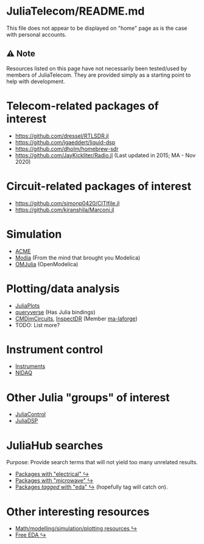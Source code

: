 <!-- Reference-style links to make tables & lists more readable -->
[ACME]: <https://github.com/HSU-ANT/ACME.jl>
[CMDimCircuits]: <https://github.com/ma-laforge/CMDimCircuits.jl>
[EXTmodelling]: <https://ma-laforge.github.io/extresouces/modelling>
[EXTfreeEDA]: <https://ma-laforge.github.io/extresouces/freeeda>
[InspectDR]: <https://github.com/ma-laforge/InspectDR.jl>
[Instruments]: <https://github.com/BBN-Q/Instruments.jl>
[NIDAQ]: <https://github.com/JaneliaSciComp/NIDAQ.jl>
[ma-laforge]: <https://github.com/ma-laforge>
[Modia]: <https://github.com/ModiaSim/Modia.jl>
[OMJulia]: <https://github.com/OpenModelica/OMJulia.jl>
[JuliaControl]: <https://github.com/JuliaControl>
[JuliaDSP]: <https://github.com/JuliaDSP>
[JuliaPlots]: <https://github.com/JuliaPlots>
[queryverse]: <https://github.com/queryverse>


# JuliaTelecom/README.md
This file does not appear to be displayed on "home" page as is the case with personal accounts.

## :warning: Note
Resources listed on this page have not necessarily been tested/used by members of JuliaTelecom. They are provided simply as a starting point to help with development.

# Telecom-related packages of interest
 - <https://github.com/dressel/RTLSDR.jl>
 - <https://github.com/jgaeddert/liquid-dsp>
 - <https://github.com/dholm/homebrew-sdr>
 - <https://github.com/JayKickliter/Radio.jl> (Last updated in 2015; MA - Nov 2020)

# Circuit-related packages of interest
 - <https://github.com/simonp0420/CITIfile.jl>
 - <https://github.com/kiranshila/Marconi.jl>

# Simulation
 - [ACME]
 - [Modia] (From the mind that brought you Modelica)
 - [OMJulia] (OpenModelica)

# Plotting/data analysis
 - [JuliaPlots]
 - [queryverse] (Has Julia bindings)
 - [CMDimCircuits], [InspectDR] (Member [ma-laforge])
 - TODO: List more?

# Instrument control
 - [Instruments]
 - [NIDAQ]

# Other Julia "groups" of interest
 - [JuliaControl]
 - [JuliaDSP]

# JuliaHub searches
Purpose: Provide search terms that will not yield too many unrelated results.
 - [Packages with "electrical" &#x21AA;](https://juliahub.com/ui/Packages?q=electrical)
 - [Packages with "microwave" &#x21AA;](https://juliahub.com/ui/Packages?q=microwave)
 - [Packages *tagged* with "eda" &#x21AA;](https://juliahub.com/ui/Packages?t=eda) (hopefully tag will catch on).

# Other interesting resources
 - [Math/modelling/simulation/plotting resources &#x21AA;][EXTmodelling]
 - [Free EDA &#x21AA;][EXTfreeEDA]
